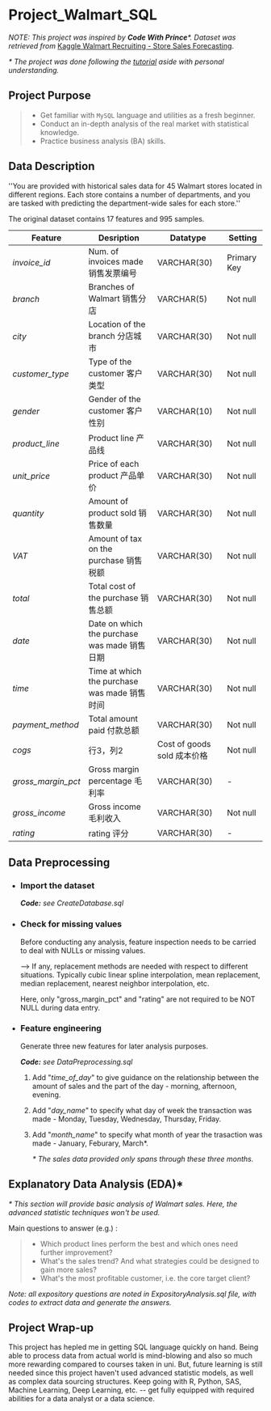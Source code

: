 # Project_Walmart_SQL

*NOTE: This project was inspired by **Code With Prince**\*. Dataset was retrieved from* [Kaggle Walmart Recruiting - Store Sales Forecasting](https://www.kaggle.com/c/walmart-recruiting-store-sales-forecasting).

*\* The project was done following the [tutorial](https://www.youtube.com/watch?v=Qr1Go2gP8fo) aside with personal understanding.*

## Project Purpose

> - Get familiar with `MySQL` language and utilities as a fresh beginner.
> - Conduct an in-depth analysis of the real market with statistical knowledge.
> - Practice business analysis (BA) skills.

## Data Description

''You are provided with historical sales data for 45 Walmart stores located in different regions. Each store contains a number of departments, and you are tasked with predicting the department-wide sales for each store.''

The original dataset contains 17 features and 995 samples.

<style>     
table
{
    margin: auto;       % table centered
}
</style>



| Feature | Desription | Datatype | Setting |
| -------- | -------- | -------- | -------- |
| *invoice_id* | Num. of invoices made 销售发票编号 | VARCHAR(30) | Primary Key
| *branch* | Branches of Walmart 销售分店 | VARCHAR(5) | Not null
| *city* | Location of the branch 分店城市 | VARCHAR(30) | Not null
| *customer_type* | Type of the customer 客户类型 | VARCHAR(30) | Not null
| *gender* | Gender of the customer 客户性别 | VARCHAR(10) | Not null
| *product_line* | Product line 产品线 | VARCHAR(30) | Not null
| *unit_price* | Price of each product 产品单价 | VARCHAR(30) | Not null
| *quantity* | Amount of product sold 销售数量 | VARCHAR(30) | Not null
| *VAT* | Amount of tax on the purchase 销售税额 | VARCHAR(30) | Not null
| *total* | Total cost of the purchase 销售总额 | VARCHAR(30) | Not null
| *date* | Date on which the purchase was made 销售日期 | VARCHAR(30) | Not null
| *time* | Time at which the purchase was made 销售时间 | VARCHAR(30) | Not null
| *payment_method* | Total amount paid 付款总额 | VARCHAR(30) | Not null
| *cogs* | 行3，列2 | Cost of goods sold 成本价格 | Not null
| *gross_margin_pct* | Gross margin percentage 毛利率 | VARCHAR(30) | -
| *gross_income* | Gross income 毛利收入 | VARCHAR(30) | Not null
| *rating* | rating 评分 | VARCHAR(30) | -

## Data Preprocessing

- ### Import the dataset

  ***Code:** see CreateDatabase.sql*

- ### Check for missing values

  Before conducting any analysis, feature inspection needs to be carried to deal with NULLs or missing values. 

  --> If any, replacement methods are needed with respect to different situations. Typically cubic linear spline interpolation, mean replacement, median replacement, nearest neighbor interpolation, etc.

  Here, only "gross_margin_pct" and "rating" are not required to be NOT NULL during data entry. 

- ### Feature engineering

  Generate three new features for later analysis purposes.

  ***Code:** see DataPreprocessing.sql*

  1. Add "*time_of_day*" to give guidance on the relationship between the amount of sales and the part of the day - morning, afternoon, evening.

  2. Add "*day_name*" to specify what day of week the transaction was made - Monday, Tuesday, Wednesday, Thursday, Friday.

  3. Add "*month_name*" to specify what month of year the trasaction was made - January, Feburary, March*. 

     *\* The sales data provided only spans through these three months.*

## Explanatory Data Analysis (EDA)*

*\* This section will provide basic analysis of Walmart sales. Here, the advanced statistic techniques won't be used.*

Main questions to answer (e.g.) :

> - Which product lines perform the best and which ones need further improvement?
> - What's the sales trend? And what strategies could be designed to gain more sales?
> - What's the most profitable customer, i.e. the core target client?

*Note: all expository questions are noted in ExpositoryAnalysis.sql file, with codes to extract data and generate the answers.*

## Project Wrap-up
This project has hepled me in getting SQL language quickly on hand. Being able to process data from actual world is mind-blowing and also so much more rewarding compared to courses taken in uni.
But, future learning is still needed since this project haven't used advanced statistic models, as well as complex data sourcing structures.
Keep going with R, Python, SAS, Machine Learning, Deep Learning, etc. -- get fully equipped with required abilities for a data analyst or a data science.
